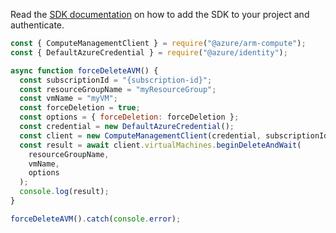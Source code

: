 Read the [SDK documentation](https://github.com/Azure/azure-sdk-for-js/blob/%40azure%2Farm-compute_17.3.1/sdk/compute/arm-compute/README.md) on how to add the SDK to your project and authenticate.

```javascript
const { ComputeManagementClient } = require("@azure/arm-compute");
const { DefaultAzureCredential } = require("@azure/identity");

async function forceDeleteAVM() {
  const subscriptionId = "{subscription-id}";
  const resourceGroupName = "myResourceGroup";
  const vmName = "myVM";
  const forceDeletion = true;
  const options = { forceDeletion: forceDeletion };
  const credential = new DefaultAzureCredential();
  const client = new ComputeManagementClient(credential, subscriptionId);
  const result = await client.virtualMachines.beginDeleteAndWait(
    resourceGroupName,
    vmName,
    options
  );
  console.log(result);
}

forceDeleteAVM().catch(console.error);
```

